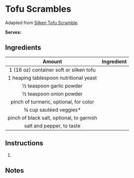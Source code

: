 # Tofu Scrambles

Adapted from [Silken Tofu Scramble](https://sarahsvegankitchen.com/recipes/soft-tofu-scramble/).

**Serves:** 

## Ingredients

| Amount | Ingredient
| :----: | :---------
| 1 (16 oz) container soft or silken tofu
| 1 heaping tablespoon nutritional yeast
| ½ teaspoon garlic powder
| ½ teaspoon onion powder
| pinch of turmeric, optional, for color
| ¾ cup sautéed veggies*
| pinch of black salt, optional, to garnish
| salt and pepper, to taste 


## Instructions

1. 

## Notes


